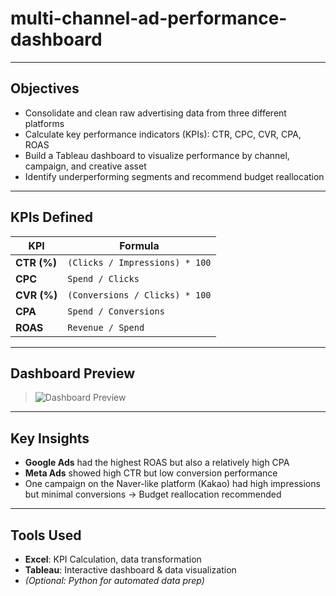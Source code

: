 # multi-channel-ad-performance-dashboard

---

## Objectives

- Consolidate and clean raw advertising data from three different platforms
- Calculate key performance indicators (KPIs): CTR, CPC, CVR, CPA, ROAS
- Build a Tableau dashboard to visualize performance by channel, campaign, and creative asset
- Identify underperforming segments and recommend budget reallocation

---

## KPIs Defined

| KPI  | Formula |
|------|---------|
| **CTR (%)** | `(Clicks / Impressions) * 100` |
| **CPC** | `Spend / Clicks` |
| **CVR (%)** | `(Conversions / Clicks) * 100` |
| **CPA** | `Spend / Conversions` |
| **ROAS** | `Revenue / Spend` |

---

## Dashboard Preview

> ![Dashboard Preview](dashboard/multichannel-ad-performance-dashboard.png)

---

## Key Insights

- **Google Ads** had the highest ROAS but also a relatively high CPA
- **Meta Ads** showed high CTR but low conversion performance
- One campaign on the Naver-like platform (Kakao) had high impressions but minimal conversions → Budget reallocation recommended

---

## Tools Used

- **Excel**: KPI Calculation, data transformation
- **Tableau**: Interactive dashboard & data visualization
- *(Optional: Python for automated data prep)*
